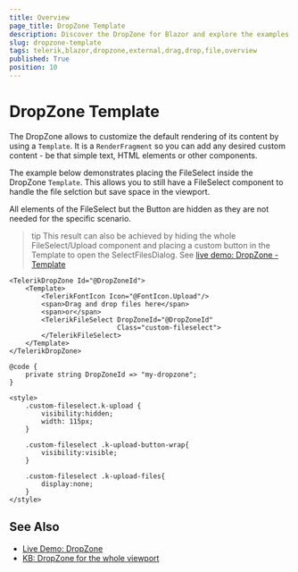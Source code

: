 ```yaml
---
title: Overview
page_title: DropZone Template
description: Discover the DropZone for Blazor and explore the examples.
slug: dropzone-template
tags: telerik,blazor,dropzone,external,drag,drop,file,overview
published: True
position: 10
---
```


# DropZone Template

The DropZone allows to customize the default rendering of its content by using a `Template`. It is a `RenderFragment` so you can add any desired custom content - be that simple text, HTML elements or other components.

The example below demonstrates placing the FileSelect inside the DropZone `Template`. This allows you to still have a FileSelect component to handle the file selction but save space in the viewport. 

All elements of the FileSelect but the Button are hidden as they are not needed for the specific scenario.

>tip This result can also be achieved by hiding the whole FileSelect/Upload component and placing a custom button in the Template to open the SelectFilesDialog. See [live demo: DropZone - Template](https://demos.telerik.com/blazor-ui/dropzone/template)

````CSHTML
<TelerikDropZone Id="@DropZoneId">
    <Template>
        <TelerikFontIcon Icon="@FontIcon.Upload"/>
        <span>Drag and drop files here</span>
        <span>or</span>
        <TelerikFileSelect DropZoneId="@DropZoneId"
                           Class="custom-fileselect">
        </TelerikFileSelect>
    </Template>
</TelerikDropZone>

@code {
    private string DropZoneId => "my-dropzone";
}

<style>
    .custom-fileselect.k-upload {
        visibility:hidden;
        width: 115px;
    }

    .custom-fileselect .k-upload-button-wrap{
        visibility:visible;
    }

    .custom-fileselect .k-upload-files{
        display:none;
    }
</style>
````

## See Also

  * [Live Demo: DropZone](https://demos.telerik.com/blazor-ui/dropzone/template)
  * [KB: DropZone for the whole viewport](to-do)


